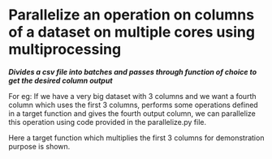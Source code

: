 # Parallelize an operation on columns of a dataset on multiple cores using multiprocessing

***Divides a csv file into batches and passes through function of choice to get the desired column output***

For eg:
If we have a very big dataset with 3 columns and we want a fourth column which uses the first 3 columns, performs some operations defined in a target function and gives the fourth output column, we can parallelize this operation using code provided in the parallelize.py file.

Here a target function which multiplies the first 3 columns for demonstration purpose is shown.
